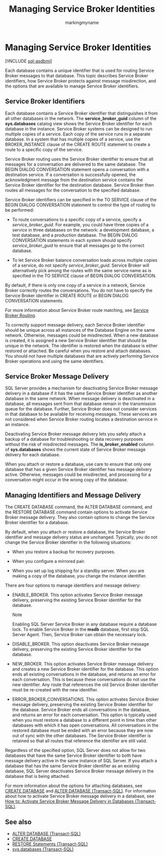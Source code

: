 ﻿---
title: Managing Service Broker Identities
description: "Each database contains a unique identifier that is used for routing Service Broker messages to that database."
ms.prod: sql
ms.technology: configuration
ms.topic: conceptual
author: markingmyname
ms.author: maghan
ms.reviewer: mikeray
ms.date: "03/30/2022"
---

# Managing Service Broker Identities

[!INCLUDE [sql-asdbmi](../../includes/applies-to-version/sql-asdbmi.md)]

Each database contains a unique identifier that is used for routing Service Broker messages to that database. This topic describes Service Broker identifiers, how Service Broker protects against message misdirection, and the options that are available to manage Service Broker identifiers.

## Service Broker Identifiers
Each database contains a Service Broker identifier that distinguishes it from all other databases in the network. The **service_broker_guid** column of the **sys.databases** catalog view shows the Service Broker identifier for each database in the instance. Service Broker systems can be designed to run multiple copies of a service. Each copy of the service runs in a separate database. In a system that has multiple copies of a service, use the BROKER_INSTANCE clause of the CREATE ROUTE statement to create a route to a specific copy of the service.

Service Broker routing uses the Service Broker identifier to ensure that all messages for a conversation are delivered to the same database. The BEGIN DIALOG CONVERSATION statement opens a conversation with a destination service. If a conversation is successfully opened, the acknowledgment message from the destination service contains the Service Broker identifier for the destination database. Service Broker then routes all messages for the conversation to the specified database.

Service Broker identifiers can be specified in the TO SERVICE clause of the BEGIN DIALOG CONVERSATION statement to control the type of routing to be performed:

  - To route conversations to a specific copy of a service, specify a *service_broker_guid*. For example, you could have three copies of a service in three databases on the network: a development database, a test database, and a production database. The BEGIN DIALOG CONVERSATION statements in each system should specify *service_broker_guid* to ensure that all messages go to the correct database.

  - To let Service Broker balance conversation loads across multiple copies of a service, do not specify *service_broker_guid*. Service Broker will alternatively pick among the routes with the same service name as is specified in the TO SERVICE clause of BEGIN DIALOG CONVERSATION.

By default, if there is only one copy of a service in a network, Service Broker correctly routes the conversations. You do not have to specify the Service Broker identifier in CREATE ROUTE or BEGIN DIALOG CONVERSATION statements.

For more information about Service Broker route matching, see [Service Broker Routing](service-broker-routing.md).

To correctly support message delivery, each Service Broker identifier should be unique across all instances of the Database Engine on the same network. Otherwise, messages could be misdirected. When a new database is created, it is assigned a new Service Broker identifier that should be unique in the network. The identifier is restored when the database is either restored or attached. Be careful when you restore and attach databases. You should not have multiple databases that are actively performing Service Broker operations and using the same identifiers.

## Service Broker Message Delivery

SQL Server provides a mechanism for deactivating Service Broker message delivery in a database if it has the same Service Broker identifier as another database in the same network. When message delivery is deactivated in a database, all messages sent from that database remain in the transmission queue for the database. Further, Service Broker does not consider services in that database to be available for receiving messages. These services are not considered when Service Broker routing locates a destination service in an instance.

Deactivating Service Broker message delivery lets you safely attach a backup of a database for troubleshooting or data recovery purposes without the risk of misdirected messages. The **is_broker_enabled** column of **sys.databases** shows the current state of Service Broker message delivery for each database.

When you attach or restore a database, use care to ensure that only one database that has a given Service Broker identifier has message delivery active. Otherwise, messages could be misdirected, and processing for a conversation might occur in the wrong copy of the database.

## Managing Identifiers and Message Delivery

The CREATE DATABASE command, the ALTER DATABASE command, and the RESTORE DATABASE command contain options to activate Service Broker message delivery. They also contain options to change the Service Broker identifier for a database.

By default, when you attach or restore a database, the Service Broker identifier and message delivery status are unchanged. Typically, you do not change the Service Broker identifier in the following situations:

  - When you restore a backup for recovery purposes.

  - When you configure a mirrored pair.

  - When you set up log shipping for a standby server. When you are making a copy of the database, you change the instance identifier.

There are four options to manage identifiers and message delivery:

  - ENABLE_BROKER. This option activates Service Broker message delivery, preserving the existing Service Broker identifier for the database.
    
    
    

    > [!NOTE]
    > Enabling SQL Server Service Broker in any database require a database lock. To enable Service Broker in the **msdb** database, first stop SQL Server Agent. Then, Service Broker can obtain the necessary lock.    
    

  - DISABLE_BROKER. This option deactivates Service Broker message delivery, preserving the existing Service Broker identifier for the database.

  - NEW_BROKER. This option activates Service Broker message delivery and creates a new Service Broker identifier for the database. This option ends all existing conversations in the database, and returns an error for each conversation. This is because these conversations do not use the new identifier. Any route that references the old Service Broker identifier must be re-created with the new identifier.

  - ERROR_BROKER_CONVERSATIONS. This option activates Service Broker message delivery, preserving the existing Service Broker identifier for the database. Service Broker ends all conversations in the database, and returns an error for each conversation. This option is typically used when you must restore a database to a different point in time than other databases with which it has open conversations. All conversations in the restored database must be ended with an error because they are now out of sync with the other databases. The Service Broker identifier is retained so that all routes that reference the identifier are still valid.

Regardless of the specified option, SQL Server does not allow for two databases that have the same Service Broker identifier to both have message delivery active in the same instance of SQL Server. If you attach a database that has the same Service Broker identifier as an existing database, SQL Server deactivates Service Broker message delivery in the database that is being attached.

For more information about the options for attaching databases, see [CREATE DATABASE](../../t-sql/statements/create-database-transact-sql.md) and [ALTER DATABASE (Transact-SQL)](../../t-sql/statements/alter-database-transact-sql.md). For information about how to activate Service Broker message delivery in a database, see [How to: Activate Service Broker Message Delivery in Databases (Transact-SQL)](how-to-activate-service-broker-message-delivery-in-databases-transact-sql.md).

## See also

- [ALTER DATABASE (Transact-SQL)](../../t-sql/statements/alter-database-transact-sql.md)
- [CREATE DATABASE](../../t-sql/statements/create-database-transact-sql.md)
- [RESTORE Statements (Transact-SQL)](../../t-sql/statements/restore-statements-transact-sql.md)
- [sys.databases (Transact-SQL)](../../relational-databases/system-catalog-views/sys-databases-transact-sql.md)